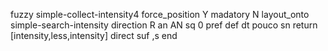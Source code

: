 fuzzy simple-collect-intensity4
   force_position Y
   madatory N
   layout_onto simple-search-intensity
   direction R
   an AN
   sq 0
   pref 
   def 
    dt pouco
    sn 
    return [intensity,less,intensity]
    direct 
   suf ,s
end
